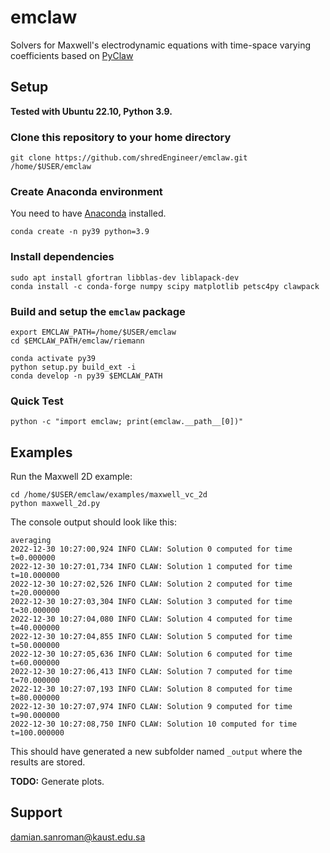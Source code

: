 emclaw
======

Solvers for Maxwell's electrodynamic equations with time-space varying coefficients based on
[PyClaw]([https://alals](http://www.clawpack.org/pyclaw/index.html))

## Setup

**Tested with Ubuntu 22.10, Python 3.9.**


### Clone this repository to your home directory

    git clone https://github.com/shredEngineer/emclaw.git /home/$USER/emclaw

### Create Anaconda environment

You need to have [Anaconda](https://docs.anaconda.com/anaconda/install/) installed. 

    conda create -n py39 python=3.9

### Install dependencies


    sudo apt install gfortran libblas-dev liblapack-dev
	conda install -c conda-forge numpy scipy matplotlib petsc4py clawpack

### Build and setup the `emclaw` package

	export EMCLAW_PATH=/home/$USER/emclaw
	cd $EMCLAW_PATH/emclaw/riemann

	conda activate py39
	python setup.py build_ext -i
	conda develop -n py39 $EMCLAW_PATH

### Quick Test 

	python -c "import emclaw; print(emclaw.__path__[0])"

## Examples

Run the Maxwell 2D example:

	cd /home/$USER/emclaw/examples/maxwell_vc_2d
	python maxwell_2d.py

The console output should look like this:

	averaging
	2022-12-30 10:27:00,924 INFO CLAW: Solution 0 computed for time t=0.000000
	2022-12-30 10:27:01,734 INFO CLAW: Solution 1 computed for time t=10.000000
	2022-12-30 10:27:02,526 INFO CLAW: Solution 2 computed for time t=20.000000
	2022-12-30 10:27:03,304 INFO CLAW: Solution 3 computed for time t=30.000000
	2022-12-30 10:27:04,080 INFO CLAW: Solution 4 computed for time t=40.000000
	2022-12-30 10:27:04,855 INFO CLAW: Solution 5 computed for time t=50.000000
	2022-12-30 10:27:05,636 INFO CLAW: Solution 6 computed for time t=60.000000
	2022-12-30 10:27:06,413 INFO CLAW: Solution 7 computed for time t=70.000000
	2022-12-30 10:27:07,193 INFO CLAW: Solution 8 computed for time t=80.000000
	2022-12-30 10:27:07,974 INFO CLAW: Solution 9 computed for time t=90.000000
	2022-12-30 10:27:08,750 INFO CLAW: Solution 10 computed for time t=100.000000

This should have generated a new subfolder named `_output` where the results are stored.

**TODO:** Generate plots.

## Support
[damian.sanroman@kaust.edu.sa](mailto:damian.sanroman@kaust.edu.sa)
